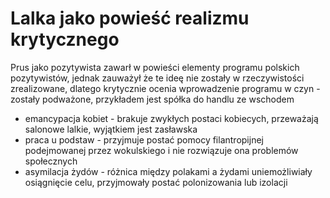 # Lalka jako powieść realizmu krytycznego

Prus jako pozytywista zawarł w powieści elementy programu polskich pozytywistów, jednak zauważył że te ideę nie zostały w rzeczywistości zrealizowane, dlatego krytycznie ocenia wprowadzenie programu w czyn - zostały podważone, przykładem jest spółka do handlu ze wschodem

- emancypacja kobiet - brakuje zwykłych postaci kobiecych, przeważają salonowe lalkie, wyjątkiem jest zasławska
- praca u podstaw - przyjmuje postać pomocy filantropijnej podejmowanej przez wokulskiego i nie rozwiązuje ona problemów społecznych
- asymilacja żydów - różnica między polakami a żydami uniemożliwiały osiągnięcie celu, przyjmowały postać polonizowania lub izolacji

